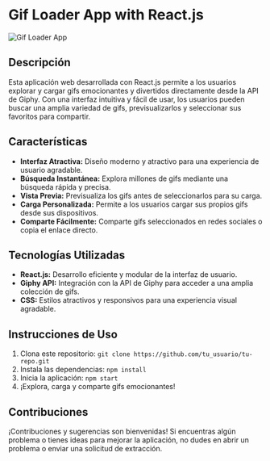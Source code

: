 # Gif Loader App with React.js

![Gif Loader App](https://play-lh.googleusercontent.com/dmx7vIHtHwY_WW6TL6uuGiuj90OCkOk1YnBh1nnubg2a6YG5j4tct84564gb5K3b6g=w240-h480-rw)

## Descripción

Esta aplicación web desarrollada con React.js permite a los usuarios explorar y cargar gifs emocionantes y divertidos directamente desde la API de Giphy. Con una interfaz intuitiva y fácil de usar, los usuarios pueden buscar una amplia variedad de gifs, previsualizarlos y seleccionar sus favoritos para compartir.

## Características

- **Interfaz Atractiva:** Diseño moderno y atractivo para una experiencia de usuario agradable.
- **Búsqueda Instantánea:** Explora millones de gifs mediante una búsqueda rápida y precisa.
- **Vista Previa:** Previsualiza los gifs antes de seleccionarlos para su carga.
- **Carga Personalizada:** Permite a los usuarios cargar sus propios gifs desde sus dispositivos.
- **Comparte Fácilmente:** Comparte gifs seleccionados en redes sociales o copia el enlace directo.

## Tecnologías Utilizadas

- **React.js:** Desarrollo eficiente y modular de la interfaz de usuario.
- **Giphy API:** Integración con la API de Giphy para acceder a una amplia colección de gifs.
- **CSS:** Estilos atractivos y responsivos para una experiencia visual agradable.

## Instrucciones de Uso

1. Clona este repositorio: `git clone https://github.com/tu_usuario/tu-repo.git`
2. Instala las dependencias: `npm install`
3. Inicia la aplicación: `npm start`
4. ¡Explora, carga y comparte gifs emocionantes!

## Contribuciones

¡Contribuciones y sugerencias son bienvenidas! Si encuentras algún problema o tienes ideas para mejorar la aplicación, no dudes en abrir un problema o enviar una solicitud de extracción.
